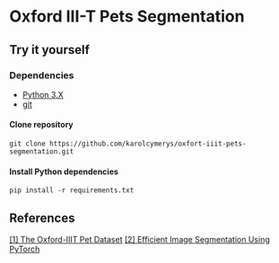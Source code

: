 # Oxford III-T Pets Segmentation


## Try it yourself

### Dependencies  

- [Python 3.X](https://www.python.org/downloads/)
- [git](https://git-scm.com/downloads)

#### Clone repository

```shell
git clone https://github.com/karolcymerys/oxfort-iiit-pets-segmentation.git
```

#### Install Python dependencies

```shell
pip install -r requirements.txt
```

## References

[[1] The Oxford-IIIT Pet Dataset](https://www.robots.ox.ac.uk/~vgg/data/pets/)
[[2] Efficient Image Segmentation Using PyTorch](https://towardsdatascience.com/efficient-image-segmentation-using-pytorch-part-1-89e8297a0923)

